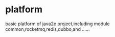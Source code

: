 # platform
basic platform of java2e project,including module common,rocketmq,redis,dubbo,and ...... 
